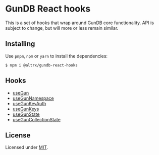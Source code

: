 # GunDB React hooks

This is a set of hooks that wrap around GunDB core functionality.
API is subject to change, but will more or less remain similar.

## Installing

Use `pnpm`, `npm` or `yarn` to install the dependencies:

```
$ npm i @altrx/gundb-react-hooks
```

## Hooks

- [useGun](https://github.com/alterx/gundb-react-hooks/blob/master/docs/useGun.md)
- [useGunNamespace](https://github.com/alterx/gundb-react-hooks/blob/master/docs/useGunNamespace.md)
- [useGunKeyAuth](https://github.com/alterx/gundb-react-hooks/blob/master/docs/useGunKeyAuth.md)
- [useGunKeys](https://github.com/alterx/gundb-react-hooks/blob/master/docs/useGunKeys.md)
- [useGunState](https://github.com/alterx/gundb-react-hooks/blob/master/docs/useGunState.md)
- [useGunCollectionState](https://github.com/alterx/gundb-react-hooks/blob/master/docs/useGunCollectionState.md)

## License

Licensed under [MIT](https://github.com/alterx/gundb-react-hooks/blob/master/LICENSE.md).
